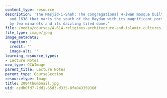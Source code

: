 ```yaml
---
content_type: resource
description: 'The Masjid-i-Shah: The congregational 4-iwan mosque built between 1612
  and 1638 that marks the south of the Maydan with its magnificent portal flanked
  by two minarets and its dazzling tiled dome.'
file: /media/courses/4-614-religious-architecture-and-islamic-cultures-fall-2002/cedb0fd77dd165d3d3358fa04335936d_2004thumbnail.jpg
file_type: image/jpeg
image_metadata:
  caption: ''
  credit: ''
  image-alt: ''
learning_resource_types:
- Lecture Notes
ocw_type: OCWImage
parent_title: Lecture Notes
parent_type: CourseSection
resourcetype: Image
title: 2004thumbnail.jpg
uid: cedb0fd7-7dd1-65d3-d335-8fa04335936d
---
```

